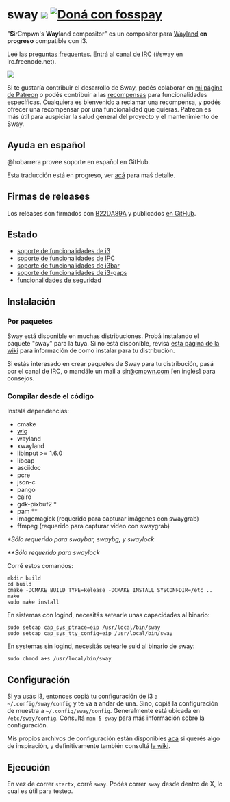 # sway [![](https://api.travis-ci.org/SirCmpwn/sway.svg)](https://travis-ci.org/SirCmpwn/sway) [![Doná con fosspay](https://drewdevault.com/donate/static/donate-with-fosspay.png)](https://drewdevault.com/donate?project=4)

"**S**irCmpwn's **Way**land compositor" es un compositor para
[Wayland](http://wayland.freedesktop.org/) **en progreso** compatible con i3.

Leé las [preguntas frequentes](https://github.com/SirCmpwn/sway/wiki). Entrá al
[canal de IRC](http://webchat.freenode.net/?channels=sway&uio=d4) (#sway en
irc.freenode.net).

[![](https://sr.ht/ICd5.png)](https://sr.ht/ICd5.png)

Si te gustaría contribuir el desarrollo de Sway, podés colaborar en [mi página
de Patreon](https://patreon.com/sircmpwn) o podés contribuir a las
[recompensas](https://github.com/SirCmpwn/sway/issues/986) para funcionalidades
específicas.
Cualquiera es bienvenido a reclamar una recompensa, y podés ofrecer una
recompensar por una funcionalidad que quieras. Patreon es más útil para
auspiciar la salud general del proyecto y el mantenimiento de Sway.

## Ayuda en español

@hobarrera provee soporte en español en GitHub.

Esta traducción está en progreso, ver
[acá](https://github.com/SirCmpwn/sway/issues/1318) para maś detalle.

## Firmas de releases

Los releases son firmados con [B22DA89A](http://pgp.mit.edu/pks/lookup?op=vindex&search=0x52CB6609B22DA89A)
y publicados [en GitHub](https://github.com/SirCmpwn/sway/releases).

## Estado

- [soporte de funcionalidades de i3](https://github.com/SirCmpwn/sway/issues/2)
- [soporte de funcionalidades de IPC](https://github.com/SirCmpwn/sway/issues/98)
- [soporte de funcionalidades de i3bar](https://github.com/SirCmpwn/sway/issues/343)
- [soporte de funcionalidades de i3-gaps](https://github.com/SirCmpwn/sway/issues/307)
- [funcionalidades de seguridad](https://github.com/SirCmpwn/sway/issues/984)

## Instalación

### Por paquetes

Sway está disponible en muchas distribuciones. Probá instalando el paquete
"sway" para la tuya. Si no está disponible, revisá [esta página de la
wiki](https://github.com/SirCmpwn/sway/wiki/Unsupported-packages) para
información de como instalar para tu distribución.

Si estás interesado en crear paquetes de Sway para tu distribución, pasá por el
canal de IRC, o mandále un mail a sir@cmpwn.com [en inglés] para consejos.

### Compilar desde el código

Instalá dependencias:

* cmake
* [wlc](https://github.com/Cloudef/wlc)
* wayland
* xwayland
* libinput >= 1.6.0
* libcap
* asciidoc
* pcre
* json-c
* pango
* cairo
* gdk-pixbuf2 *
* pam **
* imagemagick (requerido para capturar imágenes con swaygrab)
* ffmpeg (requerido para capturar video con swaygrab)

_\*Sólo requerido para swaybar, swaybg, y swaylock_

_\*\*Sólo requerido para swaylock_

Corré estos comandos:

    mkdir build
    cd build
    cmake -DCMAKE_BUILD_TYPE=Release -DCMAKE_INSTALL_SYSCONFDIR=/etc ..
    make
    sudo make install

En sistemas con logind, necesitás setearle unas capacidades al binario:

    sudo setcap cap_sys_ptrace=eip /usr/local/bin/sway
    sudo setcap cap_sys_tty_config=eip /usr/local/bin/sway

En systemas sin logind, necesitás setearle suid al binario de sway:

    sudo chmod a+s /usr/local/bin/sway

## Configuración

Si ya usás i3, entonces copiá tu configuración de i3 a `~/.config/sway/config`
y te va a andar de una. Sino, copiá la configuración de muestra a 
`~/.config/sway/config`. Generalmente está ubicada en `/etc/sway/config`.
Consultá `man 5 sway` para más información sobre la configuración.

Mis propios archivos de configuración están disponibles
[acá](https://git.sr.ht/~sircmpwn/dotfiles) si querés algo de inspiración, y
definitivamente también consultá [la wiki](https://github.com/SirCmpwn/sway/wiki).

## Ejecución

En vez de correr `startx`, corré `sway`. Podés correr `sway` desde dentro de X,
lo cual es útil para testeo.
